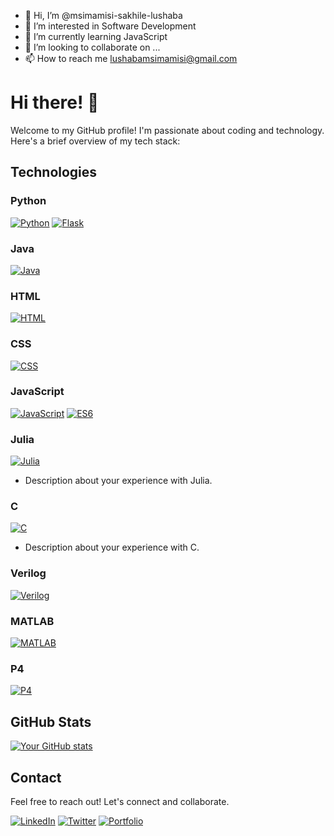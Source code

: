 - 👋 Hi, I’m @msimamisi-sakhile-lushaba
- 👀 I’m interested in Software Development
- 🌱 I’m currently learning JavaScript
- 💞️ I’m looking to collaborate on ...
- 📫 How to reach me lushabamsimamisi@gmail.com

<!---
msimamisi-sakhile/msimamisi-sakhile is a ✨ special ✨ repository because its `README.md` (this file) appears on your GitHub profile.
You can click the Preview link to take a look at your changes.
--->


# Hi there! 👋

Welcome to my GitHub profile! I'm passionate about coding and technology. Here's a brief overview of my tech stack:

## Technologies

### Python

[![Python](https://img.shields.io/badge/Python-3776AB?style=for-the-badge&logo=python&logoColor=white&labelColor=306998)](https://www.python.org/)
[![Flask](https://img.shields.io/badge/Flask-000000?style=for-the-badge&logo=flask&logoColor=white&labelColor=black)](https://flask.palletsprojects.com/)


### Java

[![Java](https://img.shields.io/badge/Java-007396?style=for-the-badge&logo=java&logoColor=white&labelColor=red)](https://www.java.com/)


### HTML

[![HTML](https://img.shields.io/badge/HTML5-E34F26?style=for-the-badge&logo=html5&logoColor=white&labelColor=E34F26)](https://developer.mozilla.org/en-US/docs/Web/HTML)


### CSS

[![CSS](https://img.shields.io/badge/CSS3-1572B6?style=for-the-badge&logo=css3&logoColor=white&labelColor=1572B6)](https://developer.mozilla.org/en-US/docs/Web/CSS)


### JavaScript

[![JavaScript](https://img.shields.io/badge/JavaScript-F7DF1E?style=for-the-badge&logo=javascript&logoColor=black&labelColor=F7DF1E)](https://developer.mozilla.org/en-US/docs/Web/JavaScript)
[![ES6](https://img.shields.io/badge/ES6-ECMAScript_6-F7DF1E?style=for-the-badge&labelColor=blue)](https://www.ecma-international.org/ecma-262/6.0/)

### Julia

[![Julia](https://img.shields.io/badge/Julia-9558B2?style=for-the-badge&logo=julia&logoColor=white&labelColor=9558B2)](https://julialang.org/)
- Description about your experience with Julia.

### C

[![C](https://img.shields.io/badge/C-A8B9CC?style=for-the-badge&logo=c&logoColor=white&labelColor=A8B9CC)](https://en.wikipedia.org/wiki/C_(programming_language))
- Description about your experience with C.

### Verilog

[![Verilog](https://img.shields.io/badge/Verilog-4285F4?style=for-the-badge&logoColor=white&labelColor=4285F4)](https://en.wikipedia.org/wiki/Verilog)

### MATLAB

[![MATLAB](https://img.shields.io/badge/MATLAB-0076A8?style=for-the-badge&logo=mathworks&logoColor=white&labelColor=0076A8)](https://www.mathworks.com/products/matlab.html)

### P4

[![P4](https://img.shields.io/badge/P4-7055B5?style=for-the-badge&logo=p4&logoColor=white&labelColor=7055B5)](https://p4.org/)

## GitHub Stats

[![Your GitHub stats](https://github-readme-stats.vercel.app/api?username=msimamisi-sakhile&show_icons=true&hide=contribs,prs)](https://github.com/msimamisi-sakhile)

## Contact

Feel free to reach out! Let's connect and collaborate.

[![LinkedIn](https://img.shields.io/badge/LinkedIn-Profile-informational?style=for-the-badge&logo=linkedin&logoColor=white&labelColor=blue)](https://www.linkedin.com/in/your-linkedin-profile/)
[![Twitter](https://img.shields.io/badge/Twitter-Profile-1DA1F2?style=for-the-badge&logo=twitter&logoColor=white&labelColor=1DA1F2)](https://twitter.com/your-twitter-handle)
[![Portfolio](https://img.shields.io/badge/Portfolio-Website-1abc9c?style=for-the-badge&logo=website&logoColor=white&labelColor=1abc9c)](https://your-portfolio-website.com/)
